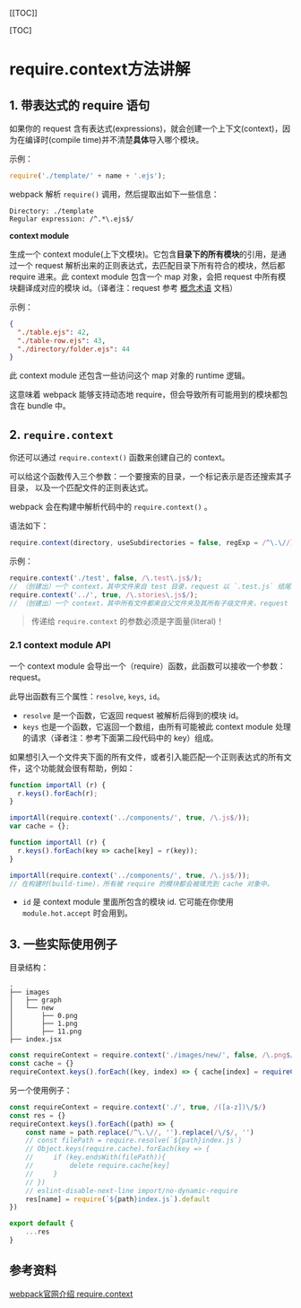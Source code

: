 [[TOC]]

[TOC]



# require.context方法讲解



## 1. 带表达式的 require 语句

如果你的 request 含有表达式(expressions)，就会创建一个上下文(context)，因为在编译时(compile time)并不清楚**具体**导入哪个模块。

示例：

```javascript
require('./template/' + name + '.ejs');
```

webpack 解析 `require()` 调用，然后提取出如下一些信息：

```code
Directory: ./template
Regular expression: /^.*\.ejs$/
```

**context module**

生成一个 context module(上下文模块)。它包含**目录下的所有模块**的引用，是通过一个 request 解析出来的正则表达式，去匹配目录下所有符合的模块，然后都 require 进来。此 context module 包含一个 map 对象，会把 request 中所有模块翻译成对应的模块 id。（译者注：request 参考 [概念术语](https://webpack.docschina.org/glossary/) 文档）

示例：

```json
{
  "./table.ejs": 42,
  "./table-row.ejs": 43,
  "./directory/folder.ejs": 44
}
```

此 context module 还包含一些访问这个 map 对象的 runtime 逻辑。

这意味着 webpack 能够支持动态地 require，但会导致所有可能用到的模块都包含在 bundle 中。

## 2. `require.context`

你还可以通过 `require.context()` 函数来创建自己的 context。

可以给这个函数传入三个参数：一个要搜索的目录，一个标记表示是否还搜索其子目录， 以及一个匹配文件的正则表达式。

webpack 会在构建中解析代码中的 `require.context()` 。

语法如下：

```javascript
require.context(directory, useSubdirectories = false, regExp = /^\.\//);
```

示例：

```javascript
require.context('./test', false, /\.test\.js$/);
// （创建出）一个 context，其中文件来自 test 目录，request 以 `.test.js` 结尾。
require.context('../', true, /\.stories\.js$/);
// （创建出）一个 context，其中所有文件都来自父文件夹及其所有子级文件夹，request 以 `.stories.js` 结尾。
```

>   传递给 `require.context` 的参数必须是字面量(literal)！

### 2.1 context module API

一个 context module 会导出一个（require）函数，此函数可以接收一个参数：request。

此导出函数有三个属性：`resolve`, `keys`, `id`。

-   `resolve` 是一个函数，它返回 request 被解析后得到的模块 id。
-   `keys` 也是一个函数，它返回一个数组，由所有可能被此 context module 处理的请求（译者注：参考下面第二段代码中的 key）组成。

如果想引入一个文件夹下面的所有文件，或者引入能匹配一个正则表达式的所有文件，这个功能就会很有帮助，例如：

```javascript
function importAll (r) {
  r.keys().forEach(r);
}

importAll(require.context('../components/', true, /\.js$/));
var cache = {};

function importAll (r) {
  r.keys().forEach(key => cache[key] = r(key));
}

importAll(require.context('../components/', true, /\.js$/));
// 在构建时(build-time)，所有被 require 的模块都会被填充到 cache 对象中。
```

-   `id` 是 context module 里面所包含的模块 id. 它可能在你使用 `module.hot.accept` 时会用到。

## 3. 一些实际使用例子

目录结构：

```
.
├── images
│   ├── graph
│   └── new
│       ├── 0.png
│       ├── 1.png
│       ├── 11.png
├── index.jsx
```

```js
const requireContext = require.context('./images/new/', false, /\.png$/)
const cache = {}
requireContext.keys().forEach((key, index) => { cache[index] = requireContext(key) })
```



另一个使用例子：

```js
const requireContext = require.context('./', true, /([a-z])\/$/)
const res = {}
requireContext.keys().forEach((path) => {
    const name = path.replace(/^\.\//, '').replace(/\/$/, '')
    // const filePath = require.resolve(`${path}index.js`)
    // Object.keys(require.cache).forEach(key => {
    //     if (key.endsWith(filePath)){
    //         delete require.cache[key]
    //     }
    // })
    // eslint-disable-next-line import/no-dynamic-require
    res[name] = require(`${path}index.js`).default
})

export default {
    ...res
}
```











## 参考资料

[webpack官网介绍 require.context](https://webpack.docschina.org/guides/dependency-management)

